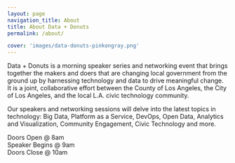 ```yaml
---
layout: page
navigation_title: About
title: About Data + Donuts
permalink: /about/

cover: 'images/data-donuts-pinkongray.png'
---
```


<p>Data + Donuts is a morning speaker series and networking event that brings together the makers and doers that are changing local government from the ground up by harnessing technology and data to drive meaningful change.  It is a joint, collaborative effort between the County of Los Angeles, the City of Los Angeles, and the local L.A. civic technology community.</p>

<p>Our speakers and networking sessions will delve into the latest topics in technology: Big Data, Platform as a Service, DevOps, Open Data, Analytics and Visualization, Community Engagement, Civic Technology and more.</p>

<p>Doors Open @ 8am<br />
Speaker Begins @ 9am<br /> 
Doors Close @ 10am</p>

<p></p>
